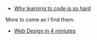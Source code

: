 - [Why learning to code is so hard](http://www.vikingcodeschool.com/posts/why-learning-to-code-is-so-damn-hard)

More to come as I find them.

- [Web Design in 4 miniutes](http://jgthms.com/web-design-in-4-minutes/)
